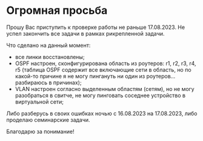# Огромная просьба

Прошу Вас приступить к проверке работы не раньше 17.08.2023. Не успел закончить все задачи в рамках рикрепленной задачи.

Что сделано на данный момент:
- все линки восстановлены;
- OSPF настроен, сконфигурирована область из роутеров: r1, r2, r3, r4, r5 (таблица OSPF содержит все включающие сети в область, но по какой-то причине я не могу пингануть ни один из роутеров... разбираюсь в причинах);
- VLAN настроен согласно выделенным областям (сетям), но не могу разобраться в свитче, не могу пинговать соседнее устройство в виртуальной сети;

Либо разберусь в своих ошибках ночью с 16.08.2023 на 17.08.2023, либо проделаю семинарские задачи.

Благодарю за понимание!
